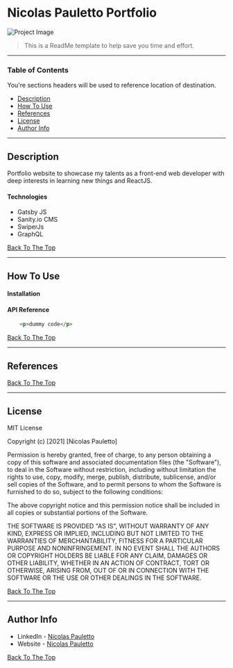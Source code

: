 # Nicolas Pauletto Portfolio

![Project Image](https://user-images.githubusercontent.com/79706492/147609045-726f1426-d440-4c19-af96-15d678237862.jpg)

> This is a ReadMe template to help save you time and effort.

---

### Table of Contents
You're sections headers will be used to reference location of destination.

- [Description](#description)
- [How To Use](#how-to-use)
- [References](#references)
- [License](#license)
- [Author Info](#author-info)

---

## Description

Portfolio website to showcase my talents as a front-end web developer with deep interests in learning new things and ReactJS.

#### Technologies

- Gatsby JS
- Sanity.io CMS
- SwiperJs
- GraphQL

[Back To The Top](#nicolas-pauletto-portfolio)

---

## How To Use

#### Installation



#### API Reference

```html
    <p>dummy code</p>
```
[Back To The Top](#nicolas-pauletto-portfolio)

---

## References
[Back To The Top](#nicolas-pauletto-portfolio)

---

## License

MIT License

Copyright (c) [2021] [Nicolas Pauletto]

Permission is hereby granted, free of charge, to any person obtaining a copy
of this software and associated documentation files (the "Software"), to deal
in the Software without restriction, including without limitation the rights
to use, copy, modify, merge, publish, distribute, sublicense, and/or sell
copies of the Software, and to permit persons to whom the Software is
furnished to do so, subject to the following conditions:

The above copyright notice and this permission notice shall be included in all
copies or substantial portions of the Software.

THE SOFTWARE IS PROVIDED "AS IS", WITHOUT WARRANTY OF ANY KIND, EXPRESS OR
IMPLIED, INCLUDING BUT NOT LIMITED TO THE WARRANTIES OF MERCHANTABILITY,
FITNESS FOR A PARTICULAR PURPOSE AND NONINFRINGEMENT. IN NO EVENT SHALL THE
AUTHORS OR COPYRIGHT HOLDERS BE LIABLE FOR ANY CLAIM, DAMAGES OR OTHER
LIABILITY, WHETHER IN AN ACTION OF CONTRACT, TORT OR OTHERWISE, ARISING FROM,
OUT OF OR IN CONNECTION WITH THE SOFTWARE OR THE USE OR OTHER DEALINGS IN THE
SOFTWARE.

[Back To The Top](#nicolas-pauletto-portfolio)

---

## Author Info

- LinkedIn - [Nicolas Pauletto](https://www.linkedin.com/in/nicolas-pauletto/)
- Website - [Nicolas Pauletto](https://nicolaspauletto.com)

[Back To The Top](#nicolas-pauletto-portfolio)

